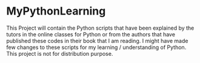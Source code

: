 # MyPythonLearning
This Project will contain the Python scripts that have been explained by the tutors in the online classes for Python 
or from the authors that have published these codes in their book that I am reading.
I might have made few changes to these scripts for my learning / understanding of Python.
This project is not for distribution purpose.
